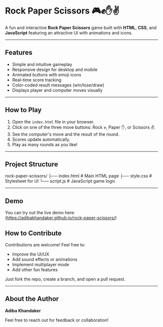 # Rock Paper Scissors 🎮✊✋✌️

A fun and interactive **Rock Paper Scissors** game built with **HTML**, **CSS**, and **JavaScript** featuring an attractive UI with animations and icons.

---

## Features

- Simple and intuitive gameplay
- Responsive design for desktop and mobile
- Animated buttons with emoji icons
- Real-time score tracking
- Color-coded result messages (win/lose/draw)
- Displays player and computer moves visually

---

## How to Play

1. Open the `index.html` file in your browser.
2. Click on one of the three move buttons: Rock ✊, Paper ✋, or Scissors ✌️.
3. See the computer's move and the result of the round.
4. Scores update automatically.
5. Play as many rounds as you like!

---

## Project Structure
rock-paper-scissors/
├── index.html # Main HTML page
├── style.css # Stylesheet for UI
└── script.js # JavaScript game logic

---

## Demo

You can try out the live demo here:  
(https://adibakhandaker.github.io/rock-paper-scissors/)

## How to Contribute

Contributions are welcome! Feel free to:

- Improve the UI/UX
- Add sound effects or animations
- Implement multiplayer mode
- Add other fun features

Just fork the repo, create a branch, and open a pull request.

---


## About the Author
**Adiba Khandaker**

Feel free to reach out for feedback or collaboration!

